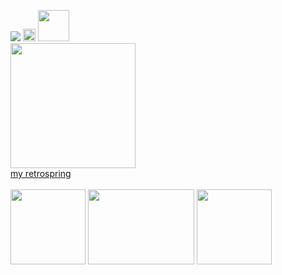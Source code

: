 
![](https://komarev.com/ghpvc/?username=sednoseterces&color=ff0000&style=plastic&label=hmhmh+hi+my+platonic+polycules++++) <img src="https://github.com/user-attachments/assets/89206af5-eee2-4631-9406-98f4af8e6ad2" height=20 weight=50> <img src="https://github.com/user-attachments/assets/05bc31a9-c9d9-4e74-8afe-c98d9ffe8805" height=50 weight=100> <br />
<img src="https://github.com/user-attachments/assets/a47b78b7-b0b5-4ad4-942e-3ba7ef2a8630" height=200 weight=350> <br />
[my retrospring](https://retrospring.net/@applepox) <br /> <br />
<img src="https://github.com/user-attachments/assets/51f77a00-65ef-4ae7-8ba0-5e4ed5ce5b4f" height=120 weight=170> <img src="https://github.com/user-attachments/assets/9dd7ad32-b699-42a3-8dce-24e3dd348fa1" height=120 width=170> <img src="https://github.com/user-attachments/assets/1ba905c6-c432-475c-856b-3f68e3e5de3c" height=120 weight=170>


